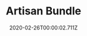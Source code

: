 ---
templateKey: blog-post
featuredpost: false
date: 2020-02-26T00:00:02.711Z
featuredimage: /img/Artisan_Bundle.png
title: Artisan Bundle
description: Pantry
count: 4 out of 6
reward: Keg (1)
tags:
  - Truffle Oil
  - Cloth
  - Goat Cheese
  - Cheese
  - Honey
  - Jelly
  - Apple
  - Apricot
  - Orange
  - Peach
  - Pomegranate
  - Cherry
  - bundle
  - Pantry
---